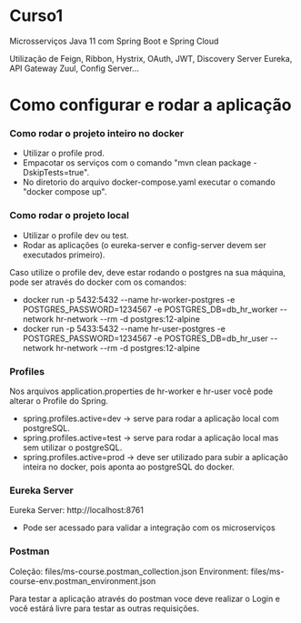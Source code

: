 # Curso1
Microsserviços Java 11 com Spring Boot e Spring Cloud

Utilização de Feign, Ribbon, Hystrix, OAuth, JWT, Discovery Server Eureka, API Gateway Zuul, Config Server...

# Como configurar e rodar a aplicação

### Como rodar o projeto inteiro no docker

- Utilizar o profile prod.
- Empacotar os serviços com o comando "mvn clean package -DskipTests=true".
- No diretorio do arquivo docker-compose.yaml executar o comando "docker compose up".

### Como rodar o projeto local

- Utilizar o profile dev ou test.
- Rodar as aplicações (o eureka-server e config-server devem ser executados primeiro).

Caso utilize o profile dev, deve estar rodando o postgres na sua máquina, pode ser através do docker com os comandos:

- docker run -p 5432:5432 --name hr-worker-postgres -e POSTGRES_PASSWORD=1234567 -e POSTGRES_DB=db_hr_worker --network hr-network --rm -d postgres:12-alpine
- docker run -p 5433:5432 --name hr-user-postgres -e POSTGRES_PASSWORD=1234567 -e POSTGRES_DB=db_hr_user --network hr-network --rm -d postgres:12-alpine

### Profiles

Nos arquivos application.properties de hr-worker e hr-user você pode alterar o Profile do Spring.

- spring.profiles.active=dev -> serve para rodar a aplicação local com postgreSQL.
- spring.profiles.active=test -> serve para rodar a aplicação local mas sem utilizar o postgreSQL.
- spring.profiles.active=prod -> deve ser utilizado para subir a aplicação inteira no docker, pois aponta ao postgreSQL do docker.

### Eureka Server

Eureka Server: http://localhost:8761

- Pode ser acessado para validar a integração com os microserviços

### Postman

Coleção: files/ms-course.postman_collection.json
Environment: files/ms-course-env.postman_environment.json

Para testar a aplicação através do postman voce deve realizar o Login e você estárá livre para testar as outras requisições.
